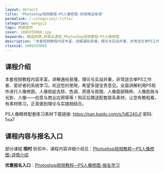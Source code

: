 ```yaml
---
layout: default
title: 'Photoshop视频教程—PS人像修图-网易精品单课'
permalink: /:categories/:title/
categories: wangyi2
tags: 网易提供
cover: 1006355068.jpg
keywords: 精选网课,网易云课堂,Photoshop视频教程—PS人像修图
description: "本套视频教程内容丰富，讲解通俗易懂，理论与实战并重，非常适合单PS工作者、爱好者的系统学习。欢迎您的使用，希望多提宝贵意见。全面讲解利用PS软件进行人像修图，人像瑕疵去除、色调、质感与抠图、"
classid: 1006355068
---
```


## 课程介绍

本套视频教程内容丰富，讲解通俗易懂，理论与实战并重，非常适合单PS工作者、爱好者的系统学习。欢迎您的使用，希望多提宝贵意见。全面讲解利用PS软件进行人像修图，人像瑕疵去除、色调、质感与抠图、人像面部精修、人像肌肤与光影、人像——创意与商业应用等等！购买后赠送配套联系素材，让您有教程看，有素材练习，正真做到理论与实践相结合。

PS人像精修配套练习素材下载链接: https://pan.baidu.com/s/1dE240Jf 密码: 5sa7

## 课程内容与报名入口

部分课程 **限时** 折扣中，课程内容详细介绍见：[Photoshop视频教程—PS人像修图-详情介绍](https://study.163.com/course/introduction/1006355068.htm?share=1&shareId=1025206652&utm_campaign=share&utm_medium=iphoneShare&utm_source=&utm_u=1025206652)

**优惠报名入口**：[Photoshop视频教程—PS人像修图-报名学习](https://study.163.com/course/introduction/1006355068.htm?share=1&shareId=1025206652&utm_campaign=share&utm_medium=iphoneShare&utm_source=&utm_u=1025206652)

